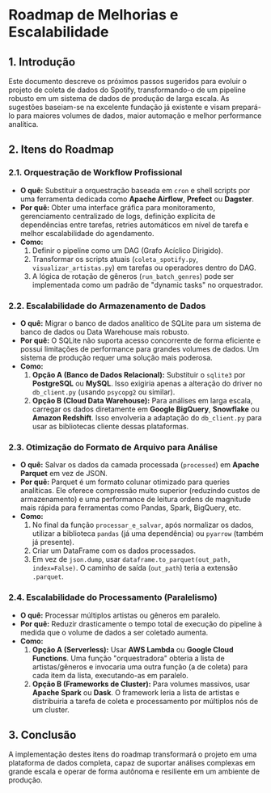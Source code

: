 # Roadmap de Melhorias e Escalabilidade

## 1. Introdução

Este documento descreve os próximos passos sugeridos para evoluir o projeto de coleta de dados do Spotify, transformando-o de um pipeline robusto em um sistema de dados de produção de larga escala. As sugestões baseiam-se na excelente fundação já existente e visam prepará-lo para maiores volumes de dados, maior automação e melhor performance analítica.

## 2. Itens do Roadmap

### 2.1. Orquestração de Workflow Profissional

- **O quê:** Substituir a orquestração baseada em `cron` e shell scripts por uma ferramenta dedicada como **Apache Airflow**, **Prefect** ou **Dagster**.
- **Por quê:** Obter uma interface gráfica para monitoramento, gerenciamento centralizado de logs, definição explícita de dependências entre tarefas, retries automáticos em nível de tarefa e melhor escalabilidade do agendamento.
- **Como:**
    1.  Definir o pipeline como um DAG (Grafo Acíclico Dirigido).
    2.  Transformar os scripts atuais (`coleta_spotify.py`, `visualizar_artistas.py`) em tarefas ou operadores dentro do DAG.
    3.  A lógica de rotação de gêneros (`run_batch_genres`) pode ser implementada como um padrão de "dynamic tasks" no orquestrador.

### 2.2. Escalabilidade do Armazenamento de Dados

- **O quê:** Migrar o banco de dados analítico de SQLite para um sistema de banco de dados ou Data Warehouse mais robusto.
- **Por quê:** O SQLite não suporta acesso concorrente de forma eficiente e possui limitações de performance para grandes volumes de dados. Um sistema de produção requer uma solução mais poderosa.
- **Como:**
    1.  **Opção A (Banco de Dados Relacional):** Substituir o `sqlite3` por **PostgreSQL** ou **MySQL**. Isso exigiria apenas a alteração do driver no `db_client.py` (usando `psycopg2` ou similar).
    2.  **Opção B (Cloud Data Warehouse):** Para análises em larga escala, carregar os dados diretamente em **Google BigQuery**, **Snowflake** ou **Amazon Redshift**. Isso envolveria a adaptação do `db_client.py` para usar as bibliotecas cliente dessas plataformas.

### 2.3. Otimização do Formato de Arquivo para Análise

- **O quê:** Salvar os dados da camada processada (`processed`) em **Apache Parquet** em vez de JSON.
- **Por quê:** Parquet é um formato colunar otimizado para queries analíticas. Ele oferece compressão muito superior (reduzindo custos de armazenamento) e uma performance de leitura ordens de magnitude mais rápida para ferramentas como Pandas, Spark, BigQuery, etc.
- **Como:**
    1.  No final da função `processar_e_salvar`, após normalizar os dados, utilizar a biblioteca `pandas` (já uma dependência) ou `pyarrow` (também já presente).
    2.  Criar um DataFrame com os dados processados.
    3.  Em vez de `json.dump`, usar `dataframe.to_parquet(out_path, index=False)`. O caminho de saída (`out_path`) teria a extensão `.parquet`.

### 2.4. Escalabilidade do Processamento (Paralelismo)

- **O quê:** Processar múltiplos artistas ou gêneros em paralelo.
- **Por quê:** Reduzir drasticamente o tempo total de execução do pipeline à medida que o volume de dados a ser coletado aumenta.
- **Como:**
    1.  **Opção A (Serverless):** Usar **AWS Lambda** ou **Google Cloud Functions**. Uma função "orquestradora" obteria a lista de artistas/gêneros e invocaria uma outra função (a de coleta) para cada item da lista, executando-as em paralelo.
    2.  **Opção B (Frameworks de Cluster):** Para volumes massivos, usar **Apache Spark** ou **Dask**. O framework leria a lista de artistas e distribuiria a tarefa de coleta e processamento por múltiplos nós de um cluster.

## 3. Conclusão

A implementação destes itens do roadmap transformará o projeto em uma plataforma de dados completa, capaz de suportar análises complexas em grande escala e operar de forma autônoma e resiliente em um ambiente de produção.
